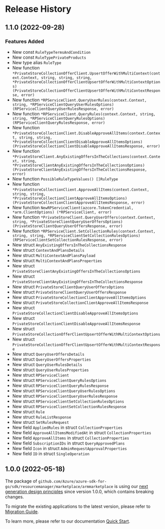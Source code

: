 # Release History

## 1.1.0 (2022-09-28)
### Features Added

- New const `RuleTypeTermsAndCondition`
- New const `RuleTypePrivateProducts`
- New type alias `RuleType`
- New function `*PrivateStoreCollectionOfferClient.UpsertOfferWithMultiContext(context.Context, string, string, string, *PrivateStoreCollectionOfferClientUpsertOfferWithMultiContextOptions) (PrivateStoreCollectionOfferClientUpsertOfferWithMultiContextResponse, error)`
- New function `*RPServiceClient.QueryUserRules(context.Context, string, *RPServiceClientQueryUserRulesOptions) (RPServiceClientQueryUserRulesResponse, error)`
- New function `*RPServiceClient.QueryRules(context.Context, string, string, *RPServiceClientQueryRulesOptions) (RPServiceClientQueryRulesResponse, error)`
- New function `*PrivateStoreCollectionClient.DisableApproveAllItems(context.Context, string, string, *PrivateStoreCollectionClientDisableApproveAllItemsOptions) (PrivateStoreCollectionClientDisableApproveAllItemsResponse, error)`
- New function `*PrivateStoreClient.AnyExistingOffersInTheCollections(context.Context, string, *PrivateStoreClientAnyExistingOffersInTheCollectionsOptions) (PrivateStoreClientAnyExistingOffersInTheCollectionsResponse, error)`
- New function `PossibleRuleTypeValues() []RuleType`
- New function `*PrivateStoreCollectionClient.ApproveAllItems(context.Context, string, string, *PrivateStoreCollectionClientApproveAllItemsOptions) (PrivateStoreCollectionClientApproveAllItemsResponse, error)`
- New function `NewRPServiceClient(azcore.TokenCredential, *arm.ClientOptions) (*RPServiceClient, error)`
- New function `*PrivateStoreClient.QueryUserOffers(context.Context, string, *PrivateStoreClientQueryUserOffersOptions) (PrivateStoreClientQueryUserOffersResponse, error)`
- New function `*RPServiceClient.SetCollectionRules(context.Context, string, string, *RPServiceClientSetCollectionRulesOptions) (RPServiceClientSetCollectionRulesResponse, error)`
- New struct `AnyExistingOffersInTheCollectionsResponse`
- New struct `ContextAndPlansDetails`
- New struct `MultiContextAndPlansPayload`
- New struct `MultiContextAndPlansProperties`
- New struct `PrivateStoreClientAnyExistingOffersInTheCollectionsOptions`
- New struct `PrivateStoreClientAnyExistingOffersInTheCollectionsResponse`
- New struct `PrivateStoreClientQueryUserOffersOptions`
- New struct `PrivateStoreClientQueryUserOffersResponse`
- New struct `PrivateStoreCollectionClientApproveAllItemsOptions`
- New struct `PrivateStoreCollectionClientApproveAllItemsResponse`
- New struct `PrivateStoreCollectionClientDisableApproveAllItemsOptions`
- New struct `PrivateStoreCollectionClientDisableApproveAllItemsResponse`
- New struct `PrivateStoreCollectionOfferClientUpsertOfferWithMultiContextOptions`
- New struct `PrivateStoreCollectionOfferClientUpsertOfferWithMultiContextResponse`
- New struct `QueryUserOffersDetails`
- New struct `QueryUserOffersProperties`
- New struct `QueryUserRulesDetails`
- New struct `QueryUserRulesProperties`
- New struct `RPServiceClient`
- New struct `RPServiceClientQueryRulesOptions`
- New struct `RPServiceClientQueryRulesResponse`
- New struct `RPServiceClientQueryUserRulesOptions`
- New struct `RPServiceClientQueryUserRulesResponse`
- New struct `RPServiceClientSetCollectionRulesOptions`
- New struct `RPServiceClientSetCollectionRulesResponse`
- New struct `Rule`
- New struct `RuleListResponse`
- New struct `SetRulesRequest`
- New field `AppliedRules` in struct `CollectionProperties`
- New field `ApproveAllItemsModifiedAt` in struct `CollectionProperties`
- New field `ApproveAllItems` in struct `CollectionProperties`
- New field `SubscriptionIDs` in struct `QueryApprovedPlans`
- New field `Icon` in struct `AdminRequestApprovalProperties`
- New field `ID` in struct `SingleOperation`


## 1.0.0 (2022-05-18)

The package of `github.com/Azure/azure-sdk-for-go/sdk/resourcemanager/marketplace/armmarketplace` is using our [next generation design principles](https://azure.github.io/azure-sdk/general_introduction.html) since version 1.0.0, which contains breaking changes.

To migrate the existing applications to the latest version, please refer to [Migration Guide](https://aka.ms/azsdk/go/mgmt/migration).

To learn more, please refer to our documentation [Quick Start](https://aka.ms/azsdk/go/mgmt).